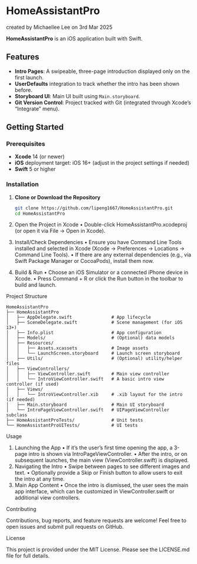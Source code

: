 # HomeAssistantPro

created by Michaellee Lee on 3rd Mar 2025

**HomeAssistantPro** is an iOS application built with Swift.

## Features

- **Intro Pages**: A swipeable, three-page introduction displayed only on the first launch.
- **UserDefaults** integration to track whether the intro has been shown before.
- **Storyboard UI**: Main UI built using `Main.storyboard`.
- **Git Version Control**: Project tracked with Git (integrated through Xcode’s “Integrate” menu).

## Getting Started

### Prerequisites

- **Xcode** 14 (or newer)
- **iOS** deployment target: iOS 16+ (adjust in the project settings if needed)
- **Swift** 5 or higher

### Installation

1. **Clone or Download the Repository**

   ```bash
   git clone https://github.com/lipeng1667/HomeAssistantPro.git
   cd HomeAssistantPro

2. Open the Project in Xcode
 • Double-click HomeAssistantPro.xcodeproj (or open it via File → Open in Xcode).
3. Install/Check Dependencies
 • Ensure you have Command Line Tools installed and selected in Xcode (Xcode → Preferences → Locations → Command Line Tools).
 • If there are any external dependencies (e.g., via Swift Package Manager or CocoaPods), install them now.
4. Build & Run
 • Choose an iOS Simulator or a connected iPhone device in Xcode.
 • Press Command + R or click the Run button in the toolbar to build and launch.

Project Structure

```
HomeAssistantPro
├── HomeAssistantPro
│   ├── AppDelegate.swift               # App lifecycle
│   ├── SceneDelegate.swift             # Scene management (for iOS 13+)
│   ├── Info.plist                      # App configuration
│   ├── Models/                         # (Optional) data models
│   ├── Resources/
│   │   ├── Assets.xcassets             # Image assets
│   │   └── LaunchScreen.storyboard     # Launch screen storyboard
│   ├── Utils/                          # (Optional) utility/helper files
│   ├── ViewControllers/
│   │   ├── ViewController.swift        # Main view controller
│   │   └── IntroViewController.swift   # A basic intro view controller (if used)
│   ├── Views/
│   │   └── IntroViewController.xib     # .xib layout for the intro (if needed)
│   ├── Main.storyboard                 # Main UI storyboard
│   └── IntroPageViewController.swift   # UIPageViewController subclass
├── HomeAssistantProTests/              # Unit tests
└── HomeAssistantProUITests/            # UI tests
```

Usage

 1. Launching the App
 • If it’s the user’s first time opening the app, a 3-page intro is shown via IntroPageViewController.
 • After the intro, or on subsequent launches, the main view (ViewController.swift) is displayed.
 2. Navigating the Intro
 • Swipe between pages to see different images and text.
 • Optionally provide a Skip or Finish button to allow users to exit the intro at any time.
 3. Main App Content
 • Once the intro is dismissed, the user sees the main app interface, which can be customized in ViewController.swift or additional view controllers.

Contributing

Contributions, bug reports, and feature requests are welcome!
Feel free to open issues and submit pull requests on GitHub.

License

This project is provided under the MIT License.
Please see the LICENSE.md file for full details.

